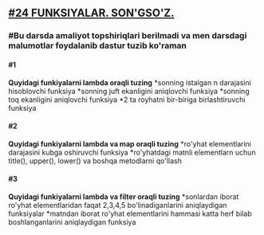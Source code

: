 [<h2>#24 FUNKSIYALAR. SON'GSO'Z.</h2>](https://python.sariq.dev/function/24-lambda)

**<h3>#Bu darsda amaliyot topshiriqlari berilmadi va men darsdagi malumotlar foydalanib dastur tuzib ko'raman </h3>**

**<h4>#1</h4>**
**Quyidagi funkiyalarni lambda oraqli tuzing**
*sonning istalgan n darajasini hisoblovchi funksiya
*sonning juft ekanligini aniqlovchi funksiya
*sonning toq ekanligini aniqlovchi funksiya
*2 ta royhatni bir-biriga birlashtiruvchi funksiya

**<h4>#2</h4>**
**Quyidagi funkiyalarni lambda va map oraqli tuzing**
*ro'yhat elementlarini darajasini kubga oshiruvchi funksiya
*ro'yhatdagi matnli elementlarn uchun title(), upper(), lower() va boshqa metodlarni qo'llash

**<h4>#3</h4>**
**Quyidagi funkiyalarni lambda va filter oraqli tuzing**
*sonlardan iborat ro'yhat elementlaridan faqat 2,3,4,5 bo'linadiganlarini aniqlaydigan funksiyalar
*matndan iborat ro'yhat elementlarini hammasi katta herf bilab boshlanganlarini aniqlaydigan funksiya

